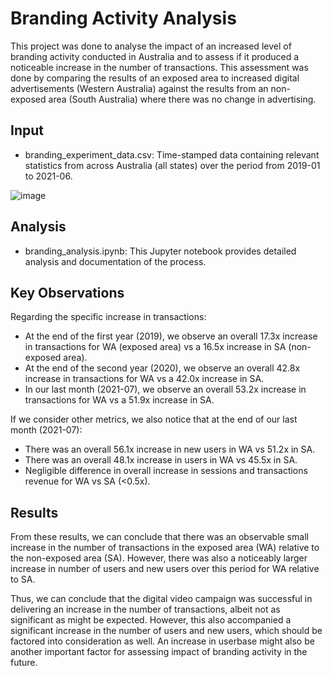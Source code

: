 # Branding Activity Analysis
This project was done to analyse the impact of an increased level of branding activity conducted in Australia and to assess if it produced a noticeable increase in the number of transactions. This assessment was done by comparing the results of an exposed area to increased digital advertisements (Western Australia) against the results from an non-exposed area (South Australia) where there was no change in advertising.

## Input
* branding_experiment_data.csv: Time-stamped data containing relevant statistics from across Australia (all states) over the period from 2019-01 to 2021-06. 

![image](https://user-images.githubusercontent.com/62014067/127532383-c85494ba-4e55-4eea-b23b-92b7d362eee4.png)

## Analysis
* branding_analysis.ipynb: This Jupyter notebook provides detailed analysis and documentation of the process.

## Key Observations
Regarding the specific increase in transactions:
* At the end of the first year (2019), we observe an overall 17.3x increase in transactions for WA (exposed area) vs a 16.5x increase in SA (non-exposed area).
* At the end of the second year (2020), we observe an overall 42.8x increase in transactions for WA vs a 42.0x increase in SA.
* In our last month (2021-07), we observe an overall 53.2x increase in transactions for WA vs a 51.9x increase in SA.

If we consider other metrics, we also notice that at the end of our last month (2021-07):
* There was an overall 56.1x increase in new users in WA vs 51.2x in SA.
* There was an overall 48.1x increase in users in WA vs 45.5x in SA.
* Negligible difference in overall increase in sessions and transactions revenue for WA vs SA (<0.5x).

## Results
From these results, we can conclude that there was an observable small increase in the number of transactions in the exposed area (WA) relative to the non-exposed area (SA). However, there was also a noticeably larger increase in number of users and new users over this period for WA relative to SA.

Thus, we can conclude that the digital video campaign was successful in delivering an increase in the number of transactions, albeit not as significant as might be expected. However, this also accompanied a significant increase in the number of users and new users, which should be factored into consideration as well. An increase in userbase might also be another important factor for assessing impact of branding activity in the future.
